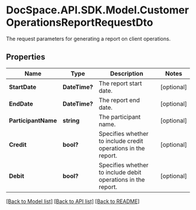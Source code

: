# DocSpace.API.SDK.Model.CustomerOperationsReportRequestDto
The request parameters for generating a report on client operations.

## Properties

Name | Type | Description | Notes
------------ | ------------- | ------------- | -------------
**StartDate** | **DateTime?** | The report start date. | [optional] 
**EndDate** | **DateTime?** | The report end date. | [optional] 
**ParticipantName** | **string** | The participant name. | [optional] 
**Credit** | **bool?** | Specifies whether to include credit operations in the report. | [optional] 
**Debit** | **bool?** | Specifies whether to include debit operations in the report. | [optional] 

[[Back to Model list]](../README.md#documentation-for-models) [[Back to API list]](../README.md#documentation-for-api-endpoints) [[Back to README]](../README.md)

